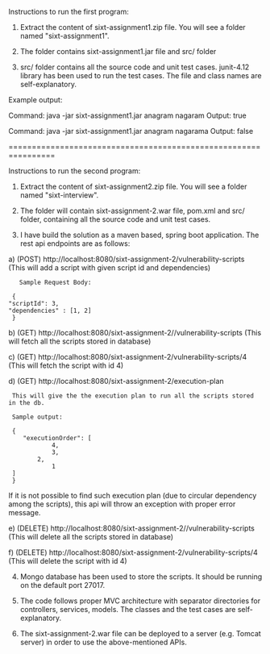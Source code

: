 Instructions to run the first program:

1) Extract the content of sixt-assignment1.zip file. You will see a folder named "sixt-assignment1".

2) The folder contains sixt-assignment1.jar file and src/ folder
 
3) src/ folder contains all the source code and unit test cases. junit-4.12 library has been used to run the test cases. The file and class names are self-explanatory.

Example output:

Command: java -jar sixt-assignment1.jar anagram nagaram
Output: true

Command: java -jar sixt-assignment1.jar anagram nagarama
Output: false


================================================================

Instructions to run the second program:

1) Extract the content of sixt-assignment2.zip file. You will see a folder named "sixt-interview".

2) The folder will contain sixt-assignment-2.war file, pom.xml and src/ folder, containing all the source code and unit test cases.

3) I have build the solution as a maven based, spring boot application. The rest api endpoints are as follows:

a) (POST) http://localhost:8080/sixt-assignment-2/vulnerability-scripts    (This will add a script with given script id and dependencies)

       Sample Request Body:

     {
	"scriptId": 3,
	"dependencies" : [1, 2]
     }	

b) (GET) http://localhost:8080/sixt-assignment-2//vulnerability-scripts  (This will fetch all the scripts stored in database)

c) (GET) http://localhost:8080/sixt-assignment-2/vulnerability-scripts/4 (This will fetch the script with id 4)

d) (GET)  http://localhost:8080/sixt-assignment-2/execution-plan

     This will give the the execution plan to run all the scripts stored in the db.

     Sample output:

     {
    	"executionOrder": [
        		4,
        		3,
       		2,
        		1
   	 ]
     }

   If it is not possible to find such execution plan (due to circular dependency among the scripts), this api will throw an exception with proper error message.

e) (DELETE) http://localhost:8080/sixt-assignment-2//vulnerability-scripts  (This will delete all the scripts stored in database)

f) (DELETE) http://localhost:8080/sixt-assignment-2/vulnerability-scripts/4 (This will delete the script with id 4)

4) Mongo database has been used to store the scripts. It should be running on the default port 27017.

5) The code follows proper MVC architecture with separator directories for controllers, services, models. The classes and the test cases are self-explanatory.

6) The sixt-assignment-2.war file can be deployed to a server (e.g. Tomcat server) in order to use the above-mentioned APIs.




